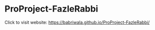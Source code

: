 # ProProject-FazleRabbi

Click to visit website: https://babriwala.github.io/ProProject-FazleRabbi/
